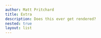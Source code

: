 ```yaml
---
author: Matt Pritchard
title: Extra
description: Does this ever get rendered?
nested: true
layout: list
---
```


